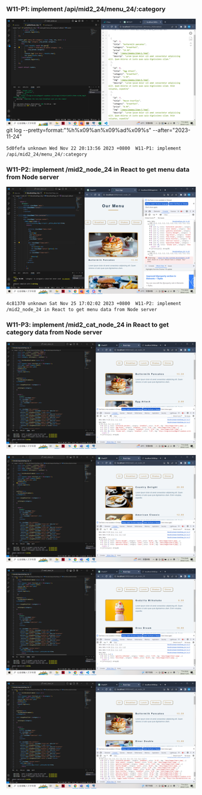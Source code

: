 ### W11-P1: implement /api/mid2_24/menu_24/:category
 
![](w11-p1.png)
 git log --pretty=format:"%h%x09%an%x09%ad%x09%s" --after="2023-11-24"

 ```
 5d0fefa unknown Wed Nov 22 20:13:56 2023 +0800  W11-P1: implement /api/mid2_24/menu_24/:category
 ```

 ### W11-P2: implement /mid2_node_24 in React to get menu data from Node server
 
![](w11-p2.png)
 
 ```
 4c81370 unknown Sat Nov 25 17:02:02 2023 +0800  W11-P2: implement /mid2_node_24 in React to get menu data from Node server
 ```

 ### W11-P3: implement /mid2_cat_node_24 in React to get category data from Node server
 
![](w11-p3-1.png)
 
![](w11-p3-2.png)
 
![](w11-p3-3.png)
 
![](w11-p3-4.png)
 